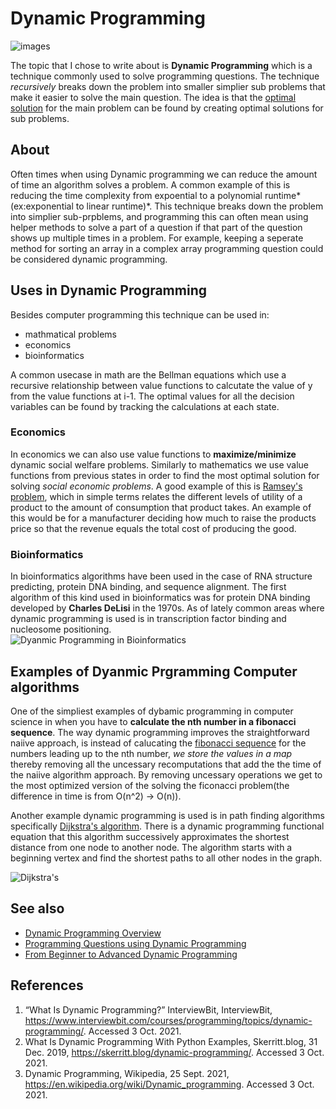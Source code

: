 # Dynamic Programming
![images](https://media.geeksforgeeks.org/wp-content/cdn-uploads/Dynamic-Programming-1-1024x512.png)

The topic that I chose to write about is **Dynamic Programming** which is a technique commonly used to solve programming questions. The technique *recursively* breaks down the problem into smaller simplier sub problems that make it easier to solve the main question. The idea is that the [optimal solution](https://www.geeksforgeeks.org/dynamic-programming/) for the main problem can be found by creating optimal solutions for sub problems. 


## About

Often times when using Dynamic programming we can reduce the amount of time an algorithm solves a problem. A common example of this is reducing the time complexity from expoential to a polynomial runtime*(ex:exponential to linear runtime)*. This technique breaks down the problem into simplier sub-prpblems, and programming this can often mean using helper methods to solve a part of a question if that part of the question shows up multiple times in a problem. For example, keeping a seperate method for sorting an array in a complex array programming question could be considered dynamic programming. 



## Uses in Dynamic Programming

Besides computer programming this technique can be used in:

- mathmatical problems
- economics
- bioinformatics

A common usecase in math are the Bellman equations which use a recursive relationship between value functions to calcutate the value of y from the value functions at i-1. The optimal values for all the decision variables can be found by tracking the calculations at each state. 


### Economics 
In economics we can also use value functions to **maximize/minimize** dynamic social welfare problems. Similarly to mathematics we use value functions from previous states in order to find the most optimal solution for solving *social economic problems*. A good example of this is [Ramsey's problem](https://en.wikipedia.org/wiki/Ramsey_problem), which in simple terms relates the different levels of utility of a product to the amount of consumption that product takes. An example of this would be for a manufacturer deciding how much to raise the products price so that the revenue equals the total cost of producing the good.
### Bioinformatics
In bioinformatics algorithms have been used in the case of RNA structure predicting, protein DNA binding, and sequence alignment. The first algorithm of this kind used in bioinformatics was for protein DNA binding developed by **Charles DeLisi** in the 1970s. As of lately common areas where dynamic programming is used is in transcription factor binding and nucleosome positioning.  
![Dyanmic Programming in Bioinformatics](https://slidetodoc.com/presentation_image_h/165110be40e0efb492f3aff979a67f0e/image-58.jpg)


## Examples of Dyanmic Prgramming Computer algorithms

One of the simpliest examples of dybamic programming in computer science in when you have to **calculate the nth number in a fibonacci sequence**. The way dynamic programming improves the straightforward naiive approach, is instead of calucating the [fibonacci sequence](https://en.wikipedia.org/wiki/Fibonacci_number) for the numbers leading up to the nth number, *we store the values in a map* thereby removing all the uncessary recomputations that add the the time of the naiive algorithm approach. By removing uncessary operations we get to the most optimized version of the solving the ficonacci problem(the difference in time is from O(n^2) -> O(n)). 

Another example dynamic programming is used is in path finding algorithms specifically [Dijkstra's algorithm](https://www.geeksforgeeks.org/dijkstras-shortest-path-algorithm-greedy-algo-7/). There is a dynamic programming functional equation that this algorithm successively approximates the shortest distance from one node to another node. The algorithm starts with a beginning vertex and find the shortest paths to all other nodes in the graph. 

![Dijkstra's](https://i.ytimg.com/vi/pVfj6mxhdMw/hqdefault.jpg)





## See also
- [Dynamic Programming Overview](https://en.wikipedia.org/wiki/Dynamic_programming)
- [Programming Questions using Dynamic Programming](https://www.geeksforgeeks.org/dynamic-programming/)
- [From Beginner to Advanced Dynamic Programming](https://www.topcoder.com/thrive/articles/Dynamic%20Programming:%20From%20Novice%20to%20Advanced)

## References
1. “What Is Dynamic Programming?” InterviewBit, InterviewBit, https://www.interviewbit.com/courses/programming/topics/dynamic-programming/. Accessed 3 Oct. 2021.  
2. What Is Dynamic Programming With Python Examples, Skerritt.blog, 31 Dec. 2019, https://skerritt.blog/dynamic-programming/. Accessed 3 Oct. 2021. 
3. Dynamic Programming, Wikipedia, 25 Sept. 2021, https://en.wikipedia.org/wiki/Dynamic_programming. Accessed 3 Oct. 2021. 